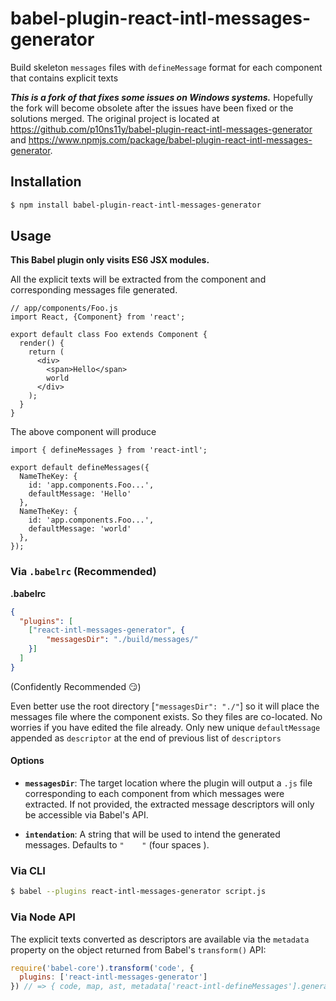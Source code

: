 # babel-plugin-react-intl-messages-generator
Build skeleton `messages` files with `defineMessage` format for each component that contains explicit texts

___This is a fork of that fixes some issues on Windows systems.___
Hopefully the fork will become obsolete after the issues have been fixed or the solutions merged.
The original project is located at https://github.com/p10ns11y/babel-plugin-react-intl-messages-generator and https://www.npmjs.com/package/babel-plugin-react-intl-messages-generator.

## Installation

```sh
$ npm install babel-plugin-react-intl-messages-generator
```

## Usage

**This Babel plugin only visits ES6 JSX modules.**

All the explicit texts will be extracted from the component and corresponding messages file generated.

```
// app/components/Foo.js
import React, {Component} from 'react';

export default class Foo extends Component {
  render() {
    return (
      <div>
        <span>Hello</span>
        world
      </div>
    );
  }
}
```

The above component will produce

```
import { defineMessages } from 'react-intl';

export default defineMessages({
  NameTheKey: {
    id: 'app.components.Foo...',
    defaultMessage: 'Hello'
  },
  NameTheKey: {
    id: 'app.components.Foo...',
    defaultMessage: 'world'
  },
});

```

### Via `.babelrc` (Recommended)

**.babelrc**

```json
{
  "plugins": [
    ["react-intl-messages-generator", {
        "messagesDir": "./build/messages/"
    }]
  ]
}
```

(Confidently Recommended 😏)

Even better use the root directory [`"messagesDir": "./"`] so it will place the messages file where the component exists. So they files are co-located. No worries if you have edited the file already.
Only new unique `defaultMessage` appended as `descriptor` at the end of previous list of `descriptors`

#### Options

- **`messagesDir`**: The target location where the plugin will output a `.js` file corresponding to each component from which messages were extracted. If not provided, the extracted message descriptors will only be accessible via Babel's API.

- **`intendation`**: A string that will be used to intend the generated messages. Defaults to `"    "` (four spaces ).

### Via CLI

```sh
$ babel --plugins react-intl-messages-generator script.js
```

### Via Node API

The explicit texts converted as descriptors are available via the `metadata` property on the object returned from Babel's `transform()` API:

```javascript
require('babel-core').transform('code', {
  plugins: ['react-intl-messages-generator']
}) // => { code, map, ast, metadata['react-intl-defineMessages'].generatedDescriptors };
```
